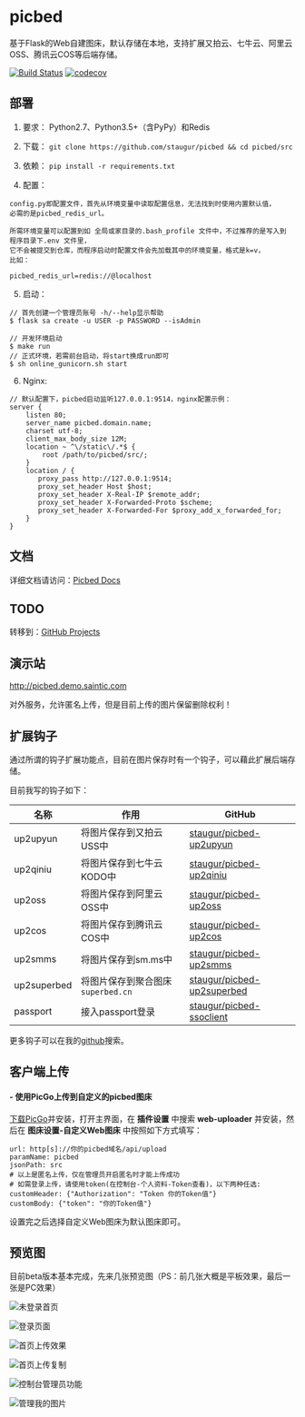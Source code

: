 # picbed

基于Flask的Web自建图床，默认存储在本地，支持扩展又拍云、七牛云、阿里云OSS、腾讯云COS等后端存储。

[![Build Status](https://travis-ci.org/staugur/picbed.svg?branch=master)](https://travis-ci.org/staugur/picbed)
[![codecov](https://codecov.io/gh/staugur/picbed/branch/master/graph/badge.svg)](https://codecov.io/gh/staugur/picbed)

## 部署

1. 要求： Python2.7、Python3.5+（含PyPy）和Redis

2. 下载： `git clone https://github.com/staugur/picbed && cd picbed/src`

3. 依赖： `pip install -r requirements.txt`

4. 配置：
```
config.py即配置文件，首先从环境变量中读取配置信息，无法找到时使用内置默认值，
必需的是picbed_redis_url。

所需环境变量可以配置到如 全局或家目录的.bash_profile 文件中，不过推荐的是写入到 程序目录下.env 文件里，
它不会被提交到仓库，而程序启动时配置文件会先加载其中的环境变量，格式是k=v，
比如：

picbed_redis_url=redis://@localhost
```

5. 启动： 
```
// 首先创建一个管理员账号 -h/--help显示帮助
$ flask sa create -u USER -p PASSWORD --isAdmin

// 开发环境启动
$ make run
// 正式环境，若需前台启动，将start换成run即可
$ sh online_gunicorn.sh start
```

6. Nginx:
```
// 默认配置下，picbed启动监听127.0.0.1:9514，nginx配置示例：
server {
    listen 80;
    server_name picbed.domain.name;
    charset utf-8;
    client_max_body_size 12M;
    location ~ ^\/static\/.*$ {
        root /path/to/picbed/src/;
    }
    location / {
       proxy_pass http://127.0.0.1:9514;
       proxy_set_header Host $host;
       proxy_set_header X-Real-IP $remote_addr;
       proxy_set_header X-Forwarded-Proto $scheme;
       proxy_set_header X-Forwarded-For $proxy_add_x_forwarded_for;
    }
}
```

## 文档

详细文档请访问：[Picbed Docs](https://docs.saintic.com/picbed)

## TODO

转移到：[GitHub Projects](https://github.com/staugur/picbed/projects/2)

## 演示站

http://picbed.demo.saintic.com

对外服务，允许匿名上传，但是目前上传的图片保留删除权利！

## 扩展钩子

通过所谓的钩子扩展功能点，目前在图片保存时有一个钩子，可以藉此扩展后端存储。

目前我写的钩子如下：

| 名称 | 作用 | GitHub |
| ---- | ----- | ----- |
| up2upyun | 将图片保存到又拍云USS中 | [staugur/picbed-up2upyun](https://github.com/staugur/picbed-up2upyun) |
| up2qiniu | 将图片保存到七牛云KODO中 | [staugur/picbed-up2qiniu](https://github.com/staugur/picbed-up2qiniu) |
| up2oss | 将图片保存到阿里云OSS中 | [staugur/picbed-up2oss](https://github.com/staugur/picbed-up2oss) |
| up2cos | 将图片保存到腾讯云COS中 | [staugur/picbed-up2cos](https://github.com/staugur/picbed-up2cos) |
| up2smms | 将图片保存到sm.ms中 | [staugur/picbed-up2smms](https://github.com/staugur/picbed-up2smms) |
| up2superbed | 将图片保存到聚合图床`superbed.cn` | [staugur/picbed-up2superbed](https://github.com/staugur/picbed-up2superbed) |
| passport | 接入passport登录 | [staugur/picbed-ssoclient](https://github.com/staugur/picbed-ssoclient) |

更多钩子可以在我的[github](https://github.com/search?q=user%3Astaugur+picbed)搜索。

## 客户端上传

#### - 使用PicGo上传到自定义的picbed图床

[下载PicGo](https://github.com/Molunerfinn/PicGo/releases)并安装，打开主界面，在 **插件设置** 中搜索 **web-uploader** 并安装，然后在 **图床设置-自定义Web图床** 中按照如下方式填写：

```
url: http[s]://你的picbed域名/api/upload
paramName: picbed
jsonPath: src
# 以上是匿名上传，仅在管理员开启匿名时才能上传成功
# 如需登录上传，请使用token(在控制台-个人资料-Token查看)，以下两种任选:
customHeader: {"Authorization": "Token 你的Token值"}
customBody: {"token": "你的Token值"}
```

设置完之后选择自定义Web图床为默认图床即可。

## 预览图

目前beta版本基本完成，先来几张预览图（PS：前几张大概是平板效果，最后一张是PC效果）

![未登录首页](./Snapshot/1.png)

![登录页面](./Snapshot/2.png)

![首页上传效果](./Snapshot/3.png)

![首页上传复制](./Snapshot/4.png)

![控制台管理员功能](./Snapshot/5.png)

![管理我的图片](./Snapshot/6.png)
